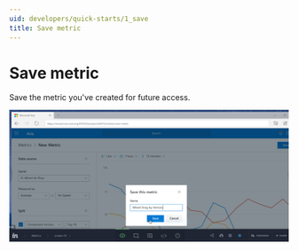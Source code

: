 ```yaml
---
uid: developers/quick-starts/1_save
title: Save metric
---
```

# Save metric

Save the metric you've created for future access.

![Save metrics](renault-save-metric.png)
